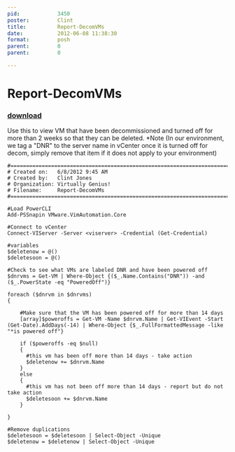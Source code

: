 ```yaml
---
pid:            3450
poster:         Clint
title:          Report-DecomVMs
date:           2012-06-08 11:38:30
format:         posh
parent:         0
parent:         0

---
```


# Report-DecomVMs

### [download](3450.ps1)

Use this to view VM that have been decommissioned and turned off for more than 2 weeks so that they can be deleted. 
 *Note (In our environment, we tag a "DNR" to the server name in vCenter once it is turned off for decom, simply remove that item if it does not apply to your environment)

```posh
#========================================================================
# Created on:   6/8/2012 9:45 AM
# Created by:   Clint Jones
# Organization: Virtually Genius!
# Filename:     Report-DecomVMs
#========================================================================

#Load PowerCLI
Add-PSSnapin VMware.VimAutomation.Core

#Connect to vCenter
Connect-VIServer -Server <viserver> -Credential (Get-Credential)

#variables
$deletenow = @()
$deletesoon = @()

#Check to see what VMs are labeled DNR and have been powered off
$dnrvms = Get-VM | Where-Object {($_.Name.Contains("DNR")) -and ($_.PowerState -eq "PoweredOff")}

foreach ($dnrvm in $dnrvms)
{

    #Make sure that the VM has been powered off for more than 14 days
    [array]$poweroffs = Get-VM -Name $dnrvm.Name | Get-VIEvent -Start (Get-Date).AddDays(-14) | Where-Object {$_.FullFormattedMessage -like "*is powered off"}
    
    if ($poweroffs -eq $null)
    {
      #this vm has been off more than 14 days - take action
      $deletenow += $dnrvm.Name
    }
    else
    {
      #this vm has not been off more than 14 days - report but do not take action
      $deletesoon += $dnrvm.Name
    }
 
}

#Remove duplications
$deletesoon = $deletesoon | Select-Object -Unique
$deletenow = $deletenow | Select-Object -Unique
```
